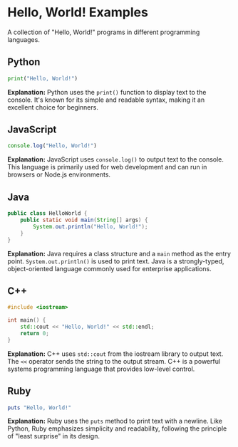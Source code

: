 # Hello, World! Examples

A collection of "Hello, World!" programs in different programming languages.

## Python

```python
print("Hello, World!")
```

**Explanation:** Python uses the `print()` function to display text to the console. It's known for its simple and readable syntax, making it an excellent choice for beginners.

## JavaScript

```javascript
console.log("Hello, World!")
```

**Explanation:** JavaScript uses `console.log()` to output text to the console. This language is primarily used for web development and can run in browsers or Node.js environments.

## Java

```java
public class HelloWorld {
    public static void main(String[] args) {
        System.out.println("Hello, World!");
    }
}
```

**Explanation:** Java requires a class structure and a `main` method as the entry point. `System.out.println()` is used to print text. Java is a strongly-typed, object-oriented language commonly used for enterprise applications.

## C++

```cpp
#include <iostream>

int main() {
    std::cout << "Hello, World!" << std::endl;
    return 0;
}
```

**Explanation:** C++ uses `std::cout` from the iostream library to output text. The `<<` operator sends the string to the output stream. C++ is a powerful systems programming language that provides low-level control.

## Ruby

```ruby
puts "Hello, World!"
```

**Explanation:** Ruby uses the `puts` method to print text with a newline. Like Python, Ruby emphasizes simplicity and readability, following the principle of "least surprise" in its design.
